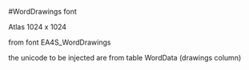#WordDrawings font

Atlas 1024 x 1024

from font EA4S_WordDrawings

the unicode to be injected are from table WordData (drawings column)
